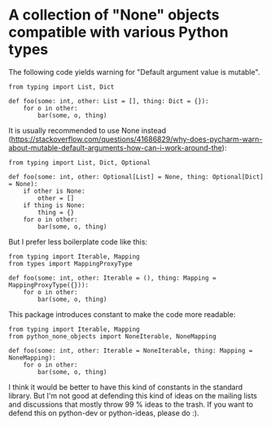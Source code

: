 # A collection of "None" objects compatible with various Python types

The following code yields warning for "Default argument value is mutable".

```python3
from typing import List, Dict

def foo(some: int, other: List = [], thing: Dict = {}):
    for o in other:
        bar(some, o, thing)
```

It is usually recommended to use None instead
(<https://stackoverflow.com/questions/41686829/why-does-pycharm-warn-about-mutable-default-arguments-how-can-i-work-around-the>):

```python3
from typing import List, Dict, Optional

def foo(some: int, other: Optional[List] = None, thing: Optional[Dict] = None):
    if other is None:
        other = []
    if thing is None:
        thing = {}
    for o in other:
        bar(some, o, thing)
```

But I prefer less boilerplate code like this:

```python3
from typing import Iterable, Mapping
from types import MappingProxyType

def foo(some: int, other: Iterable = (), thing: Mapping = MappingProxyType({})):
    for o in other:
        bar(some, o, thing)
```

This package introduces constant to make the code more readable:

```python3
from typing import Iterable, Mapping
from python_none_objects import NoneIterable, NoneMapping

def foo(some: int, other: Iterable = NoneIterable, thing: Mapping = NoneMapping):
    for o in other:
        bar(some, o, thing)
```

I think it would be better to have this kind of constants in the standard library.
But I'm not good at defending this kind of ideas on the mailing lists and discussions
that mostly throw 99 % ideas to the trash.
If you want to defend this on python-dev or python-ideas, please do :).
